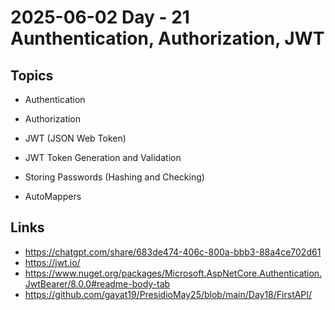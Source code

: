 # 2025-06-02    Day - 21 Aunthentication, Authorization, JWT

## Topics

- Authentication

- Authorization

- JWT (JSON Web Token)

- JWT Token Generation and Validation

- Storing Passwords (Hashing and Checking)

- AutoMappers

## Links
- https://chatgpt.com/share/683de474-406c-800a-bbb3-88a4ce702d61
- https://jwt.io/
- https://www.nuget.org/packages/Microsoft.AspNetCore.Authentication.JwtBearer/8.0.0#readme-body-tab
- https://github.com/gayat19/PresidioMay25/blob/main/Day18/FirstAPI/